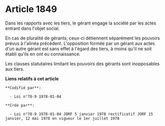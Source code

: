 # Article 1849

Dans les rapports avec les tiers, le gérant engage la société par les actes entrant dans l'objet social.

En cas de pluralité de gérants, ceux-ci détiennent séparément les pouvoirs prévus à l'alinéa précédent. L'opposition formée
par un gérant aux actes d'un autre gérant est sans effet à l'égard des tiers, à moins qu'il ne soit établi qu'ils en ont eu
connaissance.

Les clauses statutaires limitant les pouvoirs des gérants sont inopposables aux tiers.

**Liens relatifs à cet article**

	**Codifié par**:

	  - Loi n°78-9 1978-01-04

	**Créé par**:

	  - Loi n°78-9 1978-01-04 JORF 5 janvier 1978 rectificatif JORF 15 janvier, 12 mai 1978 en vigueur le 1er juillet 1978
